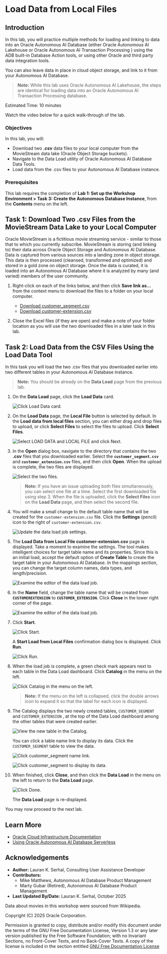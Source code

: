 # Load Data from Local Files

## Introduction

In this lab, you will practice multiple methods for loading and linking to data into an Oracle Autonomous AI Database (either Oracle Autonomous AI Lakehouse or Oracle Autonomous AI Transaction Processing	) using the ADB built-in Database Action tools, or using other Oracle and third party data integration tools.

You can also leave data in place in cloud object storage, and link to it from your Autonomous AI Database.

> **Note:** While this lab uses Oracle Autonomous AI Lakehouse, the steps are identical for loading data into an Oracle Autonomous AI Transaction Processing database.

Estimated Time: 10 minutes

Watch the video below for a quick walk-through of the lab.

[](youtube:B9iWOaO4RG0)

### Objectives

In this lab, you will:
* Download two **.csv** data files to your local computer from the MovieStream data lake (Oracle Object Storage buckets).
* Navigate to the Data Load utility of Oracle Autonomous AI Database Data Tools.
* Load data from the .csv files to your Autonomous AI Database instance.

### Prerequisites

This lab requires the completion of **Lab 1: Set up the Workshop Environment > Task 3: Create the Autonomous Database Instance**, from the **Contents** menu on the left.

## Task 1: Download Two .csv Files from the MovieStream Data Lake to your Local Computer

Oracle MovieStream is a fictitious movie streaming service - similar to those that to which you currently subscribe. MovieStream is storing (and linking to) their data across Oracle Object Storage and Autonomous AI Database. Data is captured from various sources into a landing zone in object storage. This data is then processed (cleansed, transformed and optimized) and stored in a gold zone on object storage. Once the data is curated, it is loaded into an Autonomous AI Database where it is analyzed by many (and varied) members of the user community.

1. Right-click on each of the links below, and then click **Save link as...** from the context menu to download the files to a folder on your local computer.

    * [Download customer\_segment.csv](https://objectstorage.us-ashburn-1.oraclecloud.com/n/c4u04/b/moviestream_landing/o/customer_segment/customer_segment.csv)
    * [Download customer-extension.csv](https://objectstorage.us-ashburn-1.oraclecloud.com/n/c4u04/b/moviestream_landing/o/customer_extension/customer-extension.csv)

2. Close the Excel files (if they are open) and make a note of your folder location as you will use the two downloaded files in a later task in this lab.

## Task 2: Load Data from the CSV Files Using the Load Data Tool

In this task you will load the two .csv files that you downloaded earlier into two different tables in your Autonomous AI Database instance.

>**Note:** You should be already on the **Data Load** page from the previous lab. 

1. On the **Data Load** page, click the **Load Data** card.

    ![Click Load Data card.](./images/click-load-data-card.png " ")

2. On the **Load Data** page, the **Local File** button is selected by default. In the **Load data from local files** section, you can either drag and drop files to upload, or click **Select Files** to select the files to upload. Click **Select Files**.

    ![Select LOAD DATA and LOCAL FILE and click Next.](./images/select-load-data-and-local-file.png " ")

3. In the **Open** dialog box, navigate to the directory that contains the two **.csv** files that you downloaded earlier. Select the **`customer_segment.csv`** and **`customer_extension.csv`** files, and then click **Open**. When the upload is complete, the two files are displayed.

    ![Select the two files.](./images/open-dialog-box.png " ")

    >**Note:** If you have an issue uploading both files simultaneously, you can select one file at a time. Select the first downloaded file using step 3. When the file is uploaded, click the **Select Files** icon on the **Load Data** page, and then select the second file.

4.  You will make a small change to the default table name that will be created for the `customer-extension.csv` file. Click the **Settings** (pencil) icon to the right of `customer-extension.csv`.

    ![Update the data load job settings.](./images/click-settings.png " ")

5. The **Load Data from Local File customer-extension.csv** page is displayed. Take a moment to examine the settings. The tool makes intelligent choices for target table name and its properties. Since this is an initial load, accept the default option of **Create Table** to create the target table in your Autonomous AI Database. In the mappings section, you can change the target column names, data types, and length/precision.

    ![Examine the editor of the data load job.](./images/preview-table.png " ")

6. In the **Name** field, change the table name that will be created from **`CUSTOMEREXTENSION`** to **`CUSTOMER_EXTENSION`**. Click **Close** in the lower right corner of the page.

    ![Examine the editor of the data load job.](./images/change-table-name.png " ")

7. Click **Start**. 

    ![Click Start.](./images/click-start.png " ")

    A **Start Load from Local Files** confirmation dialog box is displayed. Click **Run**.

    ![Click Run.](./images/click-run.png " ")

8. When the load job is complete, a green check mark appears next to each table in the Data Load dashboard. Click **Catalog** in the menu on the left.

    ![Click Catalog in the menu on the left.](./images/load-completed.png " ")

    > **Note:** If the menu on the left is collapsed, click the double arrows icon to expand it so that the label for each icon is displayed.

9. The Catalog displays the two newly created tables, `CUSTOMER_SEGMENT` and `CUSTOMER_EXTENSION`   , at the top of the Data Load dashboard among the other tables that were created earlier.

    ![View the new table in the Catalog.](./images/display-new-tables.png " ")

    You can click a table name link to display its data. Click the `CUSTOMER_SEGMENT` table to view the data.

    ![Click customer_segment name link.](./images/customer-segment-link.png " ")

    ![Click customer_segment to display its data.](./images/customer-segment-data.png " ")

10. When finished, click **Close**, and then click the **Data Load** in the menu on the left to return to the **Data Load** page.

    ![Click Done.](./images/return-data-load.png " ")

    The **Data Load** page is re-displayed.

You may now proceed to the next lab.

## Learn More

* [Oracle Cloud Infrastructure Documentation](https://docs.cloud.oracle.com/en-us/iaas/Content/GSG/Concepts/baremetalintro.htm)
* [Using Oracle Autonomous AI Database Serverless](https://docs.oracle.com/en/cloud/paas/autonomous-database/adbsa/index.html)

## Acknowledgements

* **Author:** Lauran K. Serhal, Consulting User Assistance Developer
* **Contributors:**
    * Mike Matthews, Autonomous AI Database Product Management
    * Marty Gubar (Retired), Autonomous AI Database Product Management
* **Last Updated By/Date:** Lauran K. Serhal, October 2025

Data about movies in this workshop were sourced from Wikipedia.

Copyright (C) 2025 Oracle Corporation.

Permission is granted to copy, distribute and/or modify this document
under the terms of the GNU Free Documentation License, Version 1.3
or any later version published by the Free Software Foundation;
with no Invariant Sections, no Front-Cover Texts, and no Back-Cover Texts.
A copy of the license is included in the section entitled [GNU Free Documentation License](https://oracle-livelabs.github.io/adb/shared/adb-15-minutes/introduction/files/gnu-free-documentation-license.txt)
